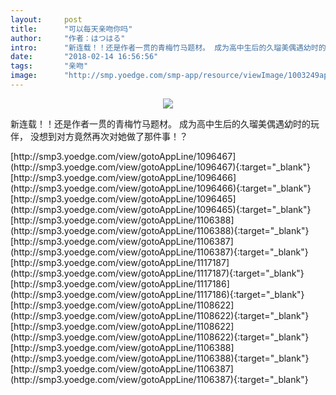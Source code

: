 ```yaml
---
layout:     post
title:      "可以每天亲吻你吗"
author:     "作者：はつはる"
intro:      "新连载！！还是作者一贯的青梅竹马题材。 成为高中生后的久瑠美偶遇幼时的玩伴， 没想到对方竟然再次对她做了那件事！？"
date:       "2018-02-14 16:56:56"
tags:       "亲吻"
image:      "http://smp.yoedge.com/smp-app/resource/viewImage/1003249appline.png"
---
```

<div style="text-align: center">
<p><img src="http://smp.yoedge.com/smp-app/resource/viewImage/1003249appline.png"/></p>
</div>
<p class="post-meta">
<span>新连载！！还是作者一贯的青梅竹马题材。 成为高中生后的久瑠美偶遇幼时的玩伴， 没想到对方竟然再次对她做了那件事！？</span>
</p>
[http://smp3.yoedge.com/view/gotoAppLine/1096467](http://smp3.yoedge.com/view/gotoAppLine/1096467){:target="_blank"}
[http://smp3.yoedge.com/view/gotoAppLine/1096466](http://smp3.yoedge.com/view/gotoAppLine/1096466){:target="_blank"}
[http://smp3.yoedge.com/view/gotoAppLine/1096465](http://smp3.yoedge.com/view/gotoAppLine/1096465){:target="_blank"}
[http://smp3.yoedge.com/view/gotoAppLine/1106388](http://smp3.yoedge.com/view/gotoAppLine/1106388){:target="_blank"}
[http://smp3.yoedge.com/view/gotoAppLine/1106387](http://smp3.yoedge.com/view/gotoAppLine/1106387){:target="_blank"}
[http://smp3.yoedge.com/view/gotoAppLine/1117187](http://smp3.yoedge.com/view/gotoAppLine/1117187){:target="_blank"}
[http://smp3.yoedge.com/view/gotoAppLine/1117186](http://smp3.yoedge.com/view/gotoAppLine/1117186){:target="_blank"}
[http://smp3.yoedge.com/view/gotoAppLine/1108622](http://smp3.yoedge.com/view/gotoAppLine/1108622){:target="_blank"}
[http://smp3.yoedge.com/view/gotoAppLine/1108622](http://smp3.yoedge.com/view/gotoAppLine/1108622){:target="_blank"}
[http://smp3.yoedge.com/view/gotoAppLine/1106388](http://smp3.yoedge.com/view/gotoAppLine/1106388){:target="_blank"}
[http://smp3.yoedge.com/view/gotoAppLine/1106387](http://smp3.yoedge.com/view/gotoAppLine/1106387){:target="_blank"}


